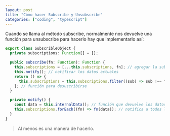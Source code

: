 ```yaml
---
layout: post
title: "Cómo hacer Subscribe y Unsubscribe"
categories: ["coding", "typescript"]
---
```


Cuando se llama al método subscribe, normalmente nos devuelve una función para unsubscribe<!--more--> para hacerlo hay que implementarlo así:

```typescript
export class SubscribleObject {
  private subscriptions: Function[] = [];

  public subscribe(fn: Function): Function {
    this.subscriptions = [...this.subscriptions, fn]; // agregar la subscripción
    this.notify(); // notificar los datos actuales
    return () => {
      this.subscriptions = this.subscriptions.filter((sub) => sub !== fn);
    }; // función para desuscribirse
  }

  private notify() {
    const data = this.internalData(); // función que devuelve los datos a los que se subscribieron
    this.subscriptions.forEach((fn) => fn(data)); // notifica a todos los subscriptores
  }
}
```

> Al menos es una manera de hacerlo.
